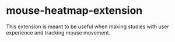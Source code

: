 # mouse-heatmap-extension
This extension is meant to be useful when making studies with user experience and tracking mouse movement.
